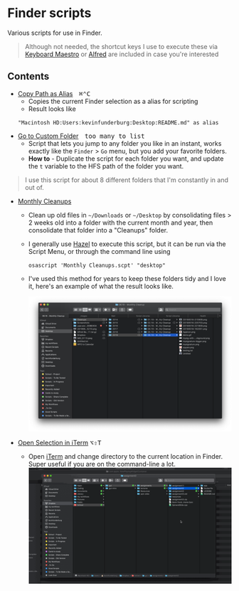# Finder scripts

Various scripts for use in Finder.

> Although not needed, the shortcut keys I use to execute these via [Keyboard Maestro][kmapp] or [Alfred][alfredapp] are included in case you're interested

## Contents

- [Copy Path as Alias][02e5746e]&emsp;<kbd>⌘</kbd><kbd>⌃</kbd><kbd>C</kbd>
    - Copies the current Finder selection as a alias for scripting
    - Result looks like
    ```AppleScript
    "Macintosh HD:Users:kevinfunderburg:Desktop:README.md" as alias
    ```
- [Go to Custom Folder][fb40138e]&emsp;<kbd>too many to list</kbd>
    - Script that lets you jump to any folder you like in an instant, works exactly like the `Finder` > `Go` menu, but you add your favorite folders.
    - **How to** - Duplicate the script for each folder you want, and update the `t` variable to the HFS path of the folder you want.
> I use this script for about 8 different folders that I'm constantly in and out of.

- [Monthly Cleanups](./Monthly%20Cleanups.applescript)

  - Clean up old files in `~/Downloads` or `~/Desktop` by consolidating files > 2 weeks old into a folder with the current month and year, then consolidate that folder into a "Cleanups" folder.
  - I generally use [Hazel](https://www.noodlesoft.com/) to execute this script, but it can be run via the Script Menu, or through the command line using

    ```shell
    osascript 'Monthly Cleanups.scpt' "desktop"
    ```

  - I've used this method for years to keep these folders tidy and I love it, here's an example of what the result looks like.

    ![](../imgs/folderCleaner.png)

- [Open Selection in iTerm](./Open%20Selection%20in%20iTerm.applescript) <kbd>⌥</kbd><kbd>⇧</kbd><kbd>T</kbd>
    - Open [iTerm](https://www.iterm2.com/) and change directory to the current location in Finder. Super useful if you are on the command-line a lot.
    ![demo](../imgs/finder-iterm.gif)

[02e5746e]: ./Copy-Path-as-Alias.applescript
[fb40138e]: ./Go-to-Custom-Folder.applescript
[kmapp]: https://www.keyboardmaestro.com/
[alfredapp]: https://www.alfredapp.com/
